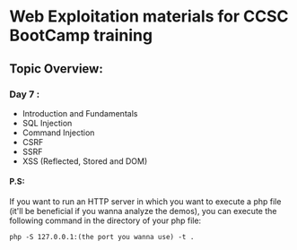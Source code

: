 # Web Exploitation materials for CCSC BootCamp training

## Topic Overview:

### Day 7 :
- Introduction and Fundamentals
- SQL Injection
- Command Injection
- CSRF
- SSRF
- XSS (Reflected, Stored and DOM)

#### P.S:
If you want to run an HTTP server in which you want to execute a php file (it'll be beneficial if you wanna analyze the demos), you can execute the following command in the directory of your php file:

`php -S 127.0.0.1:(the port you wanna use) -t .`
